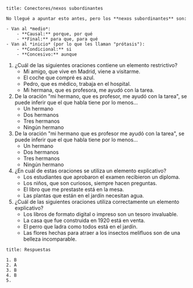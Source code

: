 ```ad-note
title: Conectores/nexos subordinantes

No llegué a apuntar esto antes, pero los **nexos subordinantes** son:

- Van al *medio*:
	- **Causal:** porque, por qué
	- **Final:** para que, para qué
- Van al *inicio* (por lo que les llaman "prótasis"):
	- **Condicional:** si
	- **Concesivo:** aunque

```

1. ¿Cuál de las siguientes oraciones contiene un elemento restrictivo?
	- Mi amigo, que vive en Madrid, viene a visitarme.
	- El coche que compré es azul.
	- Pedro, que es médico, trabaja en el hospital.
	- Mi hermana, que es profesora, me ayudó con la tarea.
2. De la oración "mi hermano, que es profesor, me ayudó con la tarea", se puede inferir que el que habla tiene por lo menos...
	- Un hermano
	- Dos hermanos
	- Tres hermanos
	- Ningún hermano
3. De la oración "mi hermano que es profesor me ayudó con la tarea", se puede inferir que el que habla tiene por lo menos...
	- Un hermano
	- Dos hermanos
	- Tres hermanos
	- Ningún hermano
4. ¿En cuál de estas oraciones se utiliza un elemento explicativo?
	- Los estudiantes que aprobaron el examen recibieron un diploma.
	- Los niños, que son curiosos, siempre hacen preguntas.
	- El libro que me prestaste está en la mesa.
	- Las plantas que están en el jardín necesitan agua.
5. ¿Cuál de las siguientes oraciones utiliza correctamente un elemento explicativo?
	- Los libros de formato digital o impreso son un tesoro invaluable.
	- La casa que fue construida en 1920 está en venta.
	- El perro que ladra como todos está en el jardín.
	- Las flores hechas para atraer a los insectos melifluos son de una belleza incomparable.

```ad-info
title: Respuestas

1. B
2. A
3. B
4. B
5. 

```
